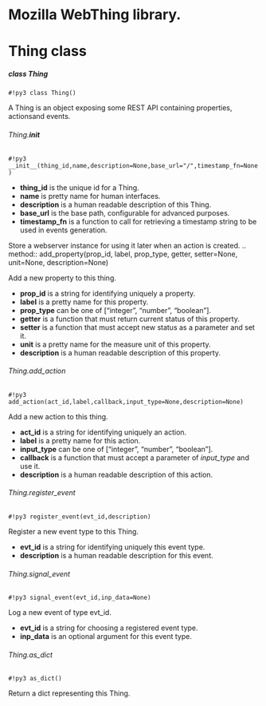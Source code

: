 # Mozilla WebThing library.

# Thing class

##### class Thing

```#!py3 class Thing()```

A Thing is an object exposing some REST API containing properties, actionsand events.

###### Thing.__init__

```#!py3 __init__(thing_id,name,description=None,base_url="/",timestamp_fn=None)```

-	**thing_id** is the unique id for a Thing.
-	**name** is pretty name for human interfaces.
-	**description** is a human readable description of this Thing.
-	**base_url** is the base path, configurable for advanced purposes.
-	**timestamp_fn** is a function to call for retrieving a timestamp string to be used in events generation.

Store a webserver instance for using it later when an action is created. ..  method:: add_property(prop_id, label, prop_type, getter, setter=None, unit=None, description=None)

Add a new property to this thing.


-	**prop_id** is a string for identifying uniquely a property.
-	**label** is a pretty name for this property.
-	**prop_type** can be one of [“integer”, “number”, “boolean”].
-	**getter** is a function that must return current status of this property.
-	**setter** is a function that must accept new status as a parameter and set it.
-	**unit** is a pretty name for the measure unit of this property.
-	**description** is a human readable description of this property.

###### Thing.add_action

```#!py3 add_action(act_id,label,callback,input_type=None,description=None)```

Add a new action to this thing.

-	**act_id** is a string for identifying uniquely an action.
-	**label** is a pretty name for this action.
-	**input_type** can be one of [“integer”, “number”, “boolean”].
-	**callback** is a function that must accept a parameter of *input_type* and use it.
-	**description** is a human readable description of this action.

###### Thing.register_event

```#!py3 register_event(evt_id,description)```

Register a new event type to this Thing.


-	**evt_id** is a string for identifying uniquely this event type.
-	**description** is a human readable description for this event.

###### Thing.signal_event

```#!py3 signal_event(evt_id,inp_data=None)```

Log a new event of type evt_id.


-	**evt_id** is a string for choosing a registered event type.
-	**inp_data** is an optional argument for this event type.

###### Thing.as_dict

```#!py3 as_dict()```

Return a dict representing this Thing.
<!--stackedit_data:
eyJoaXN0b3J5IjpbLTEzOTQzMTEyMDhdfQ==
-->